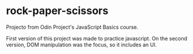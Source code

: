 # rock-paper-scissors

Projecto from Odin Project's JavaScript Basics course.

First version of this project was made to practice javascript.
On the second version, DOM manipulation was the focus, so it includes an UI.